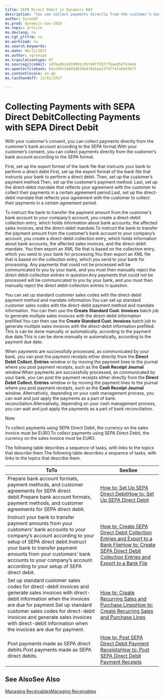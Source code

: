 ```yaml
---
title: SEPA Direct Debit in Dynamics NAV
description: "You can collect payments directly from the customer’s bank account according to the SEPA format."
author: SorenGP
ms.prod: dynamics-nav-2018
ms.topic: article
ms.devlang: na
ms.tgt_pltfrm: na
ms.workload: na
ms.search.keywords: 
ms.date: 08/21/2017
ms.author: sgroespe
ms.translationtype: HT
ms.sourcegitcommit: 1dfba8b14019991c95f40ffd5f7fbaed5df414eb
ms.openlocfilehash: b4ce9912b893d8308470a5aa2379ffafab0d307f
ms.contentlocale: en-gb
ms.lasthandoff: 12/01/2017

---
```

# <a name="collecting-payments-with-sepa-direct-debit"></a><span data-ttu-id="077d5-103">Collecting Payments with SEPA Direct Debit</span><span class="sxs-lookup"><span data-stu-id="077d5-103">Collecting Payments with SEPA Direct Debit</span></span>
<span data-ttu-id="077d5-104">With your customer’s consent, you can collect payments directly from the customer’s bank account according to the SEPA format.</span><span class="sxs-lookup"><span data-stu-id="077d5-104">With your customer’s consent, you can collect payments directly from the customer’s bank account according to the SEPA format.</span></span>  

 <span data-ttu-id="077d5-105">First, set up the export format of the bank file that instructs your bank to perform a direct debit.</span><span class="sxs-lookup"><span data-stu-id="077d5-105">First, set up the export format of the bank file that instructs your bank to perform a direct debit.</span></span> <span data-ttu-id="077d5-106">Then, set up the customer’s payment method.</span><span class="sxs-lookup"><span data-stu-id="077d5-106">Then, set up the customer’s payment method.</span></span> <span data-ttu-id="077d5-107">Last, set up the direct-debit mandate that reflects your agreement with the customer to collect their payments in a certain agreement period.</span><span class="sxs-lookup"><span data-stu-id="077d5-107">Last, set up the direct-debit mandate that reflects your agreement with the customer to collect their payments in a certain agreement period.</span></span>  

 <span data-ttu-id="077d5-108">To instruct the bank to transfer the payment amount from the customer’s bank account to your company’s account, you create a direct-debit collection entry, which holds information about bank accounts, the affected sales invoices, and the direct-debit mandate.</span><span class="sxs-lookup"><span data-stu-id="077d5-108">To instruct the bank to transfer the payment amount from the customer’s bank account to your company’s account, you create a direct-debit collection entry, which holds information about bank accounts, the affected sales invoices, and the direct-debit mandate.</span></span> <span data-ttu-id="077d5-109">You then export an XML file that is based on the collection entry, which you send to your bank for processing.</span><span class="sxs-lookup"><span data-stu-id="077d5-109">You then export an XML file that is based on the collection entry, which you send to your bank for processing.</span></span> <span data-ttu-id="077d5-110">Any payments that could not be processed will be communicated to you by your bank, and you must then manually reject the direct debit-collection entries in question.</span><span class="sxs-lookup"><span data-stu-id="077d5-110">Any payments that could not be processed will be communicated to you by your bank, and you must then manually reject the direct debit-collection entries in question.</span></span>  

 <span data-ttu-id="077d5-111">You can set up standard customer sales codes with the direct-debit payment method and mandate information.</span><span class="sxs-lookup"><span data-stu-id="077d5-111">You can set up standard customer sales codes with the direct-debit payment method and mandate information.</span></span> <span data-ttu-id="077d5-112">You can then use the **Create Standard Cust. Invoices** batch job to generate multiple sales invoices with the direct-debit information prefilled.</span><span class="sxs-lookup"><span data-stu-id="077d5-112">You can then use the **Create Standard Cust. Invoices** batch job to generate multiple sales invoices with the direct-debit information prefilled.</span></span> <span data-ttu-id="077d5-113">This is can be done manually or automatically, according to the payment due date.</span><span class="sxs-lookup"><span data-stu-id="077d5-113">This is can be done manually or automatically, according to the payment due date.</span></span>  

 <span data-ttu-id="077d5-114">When payments are successfully processed, as communicated by your bank, you can post the payment receipts either directly from the **Direct Debit Collect. Entries** window or by moving the payment lines to the journal where you post payment receipts, such as the **Cash Receipt Journal** window.</span><span class="sxs-lookup"><span data-stu-id="077d5-114">When payments are successfully processed, as communicated by your bank, you can post the payment receipts either directly from the **Direct Debit Collect. Entries** window or by moving the payment lines to the journal where you post payment receipts, such as the **Cash Receipt Journal** window.</span></span> <span data-ttu-id="077d5-115">Alternatively, depending on your cash management process, you can wait and just apply the payments as a part of bank reconciliation.</span><span class="sxs-lookup"><span data-stu-id="077d5-115">Alternatively, depending on your cash management process, you can wait and just apply the payments as a part of bank reconciliation.</span></span>  

> [!NOTE]  
>  <span data-ttu-id="077d5-116">To collect payments using SEPA Direct Debit, the currency on the sales invoice must be EURO.</span><span class="sxs-lookup"><span data-stu-id="077d5-116">To collect payments using SEPA Direct Debit, the currency on the sales invoice must be EURO.</span></span>  

 <span data-ttu-id="077d5-117">The following table describes a sequence of tasks, with links to the topics that describe them.</span><span class="sxs-lookup"><span data-stu-id="077d5-117">The following table describes a sequence of tasks, with links to the topics that describe them.</span></span>   

|<span data-ttu-id="077d5-118">**To**</span><span class="sxs-lookup"><span data-stu-id="077d5-118">**To**</span></span>|<span data-ttu-id="077d5-119">**See**</span><span class="sxs-lookup"><span data-stu-id="077d5-119">**See**</span></span>|  
|------------|-------------|  
|<span data-ttu-id="077d5-120">Prepare bank account formats, payment methods, and customer agreements for SEPA direct debit.</span><span class="sxs-lookup"><span data-stu-id="077d5-120">Prepare bank account formats, payment methods, and customer agreements for SEPA direct debit.</span></span>|[<span data-ttu-id="077d5-121">How to: Set Up SEPA Direct Debit</span><span class="sxs-lookup"><span data-stu-id="077d5-121">How to: Set Up SEPA Direct Debit</span></span>](finance-how-to-set-up-sepa-direct-debit.md)|  
|<span data-ttu-id="077d5-122">Instruct your bank to transfer payment amounts from your customers’ bank accounts to your company’s account according to your setup of SEPA direct debit.</span><span class="sxs-lookup"><span data-stu-id="077d5-122">Instruct your bank to transfer payment amounts from your customers’ bank accounts to your company’s account according to your setup of SEPA direct debit.</span></span>|[<span data-ttu-id="077d5-123">How to: Create SEPA Direct Debit Collection Entries and Export to a Bank File</span><span class="sxs-lookup"><span data-stu-id="077d5-123">How to: Create SEPA Direct Debit Collection Entries and Export to a Bank File</span></span>](finance-how-create-sepa-direct-debit-collection-entries-export-bank-file.md)|  
|<span data-ttu-id="077d5-124">Set up standard customer sales codes for direct-debit invoices and generate sales invoices with direct-debit information when the invoices are due for payment.</span><span class="sxs-lookup"><span data-stu-id="077d5-124">Set up standard customer sales codes for direct-debit invoices and generate sales invoices with direct-debit information when the invoices are due for payment.</span></span>|[<span data-ttu-id="077d5-125">How to: Create Recurring Sales and Purchase Lines</span><span class="sxs-lookup"><span data-stu-id="077d5-125">How to: Create Recurring Sales and Purchase Lines</span></span>](sales-how-work-standard-lines.md)|  
|<span data-ttu-id="077d5-126">Post payments made as SEPA direct debits.</span><span class="sxs-lookup"><span data-stu-id="077d5-126">Post payments made as SEPA direct debits.</span></span>|[<span data-ttu-id="077d5-127">How to: Post SEPA Direct Debit Payment Receipts</span><span class="sxs-lookup"><span data-stu-id="077d5-127">How to: Post SEPA Direct Debit Payment Receipts</span></span>](finance-how-to-post-sepa-direct-debit-payment-receipts.md)|  

## <a name="see-also"></a><span data-ttu-id="077d5-128">See Also</span><span class="sxs-lookup"><span data-stu-id="077d5-128">See Also</span></span>  
[<span data-ttu-id="077d5-129">Managing Receivables</span><span class="sxs-lookup"><span data-stu-id="077d5-129">Managing Receivables</span></span>](receivables-manage-receivables.md)

